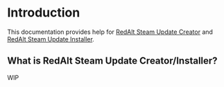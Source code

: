# Introduction

This documentation provides help
for [RedAlt Steam Update Creator](https://github.com/Reddiepoint/RedAlt-Steam-Update-Creator)
and [RedAlt Steam Update Installer](https://github.com/Reddiepoint/RedAlt-Steam-Update-Installer).

## What is RedAlt Steam Update Creator/Installer?

WIP
